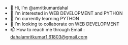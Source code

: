 - 👋 Hi, I’m @amritkumardahal
- 👀 I’m interested in WEB DEVELOPMENT and PYTHON
- 🌱 I’m currently learning PYTHON
- 💞️ I’m looking to collaborate on WEB DEVELOPMENT
- 📫 How to reach me through Email : dahalamritkumar1.61803@gmail.com

<!---
amritkumardahal/amritkumardahal is a ✨ special ✨ repository because its `README.md` (this file) appears on your GitHub profile.
You can click the Preview link to take a look at your changes.
--->
